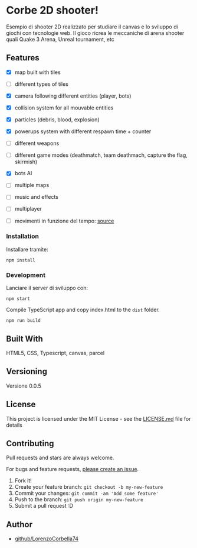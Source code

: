 # Corbe 2D shooter!

Esempio di shooter 2D realizzato per studiare il canvas e lo sviluppo di giochi con tecnologie web. Il gioco ricrea le meccaniche di arena shooter quali Quake 3 Arena, Unreal tournament, etc

## Features
- [x] map built with tiles 
- [ ] different types of tiles 
- [x] camera following different entities (player, bots) 
- [x] collision system for all mouvable entities
- [x] particles (debris, blood, explosion)
- [x] powerups system with different respawn time + counter
- [ ] different weapons
- [ ] different game modes (deathmatch, team deathmach, capture the flag, skirmish)
- [x] bots AI
- [ ] multiple maps
- [ ] music and effects
- [ ] multiplayer
- [ ] movimenti in funzione del tempo: [source](https://www.viget.com/articles/time-based-animation/)


### Installation
Installare tramite:

    npm install

### Development

Lanciare il server di sviluppo con:

    npm start
    

Compile TypeScript app and copy index.html to the `dist` folder.

    npm run build



## Built With

HTML5, CSS, Typescript, canvas, parcel

## Versioning

Versione 0.0.5

## License

This project is licensed under the MIT License - see the [LICENSE.md](LICENSE.md) file for details


## Contributing

Pull requests and stars are always welcome.

For bugs and feature requests, [please create an issue](https://github.com/LorenzoCorbella74/testCanvasGame/issues).

1. Fork it!
2. Create your feature branch: `git checkout -b my-new-feature`
3. Commit your changes: `git commit -am 'Add some feature'`
4. Push to the branch: `git push origin my-new-feature`
5. Submit a pull request :D

## Author

- [github/LorenzoCorbella74](https://github.com/LorenzoCorbella74)

